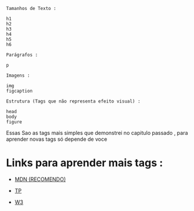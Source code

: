 ``` 
Tamanhos de Texto :  

h1 
h2 
h3 
h4 
h5 
h6  

Parágrafos :  

p  

Imagens :  

img 
figcaption  

Estrutura (Tags que não representa efeito visual) :  

head
body 
figure 

```

<p> Essas Sao as tags mais simples que demonstrei no capitulo passado , para aprender novas tags só depende de voce </p>


# Links para aprender mais tags :

* [MDN (RECOMENDO)](https://developer.mozilla.org/en-US/docs/Web/HTML/Element)

* [TP](https://www.tutorialspoint.com/html/html_basic_tags.htm)

* [W3](https://www.w3schools.com/tags/ref_byfunc.asp)